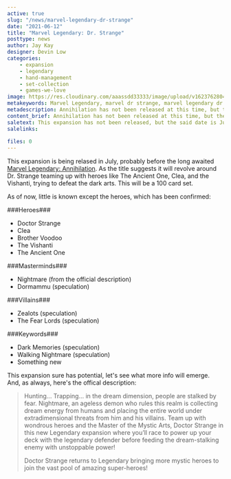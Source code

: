 ```yaml
---
active: true
slug: "/news/marvel-legendary-dr-strange"
date: "2021-06-12"
title: "Marvel Legendary: Dr. Strange"
posttype: news
author: Jay Kay
designer: Devin Low
categories: 
    - expansion
    - legendary
    - hand-management
    - set-collection
    - games-we-love
image: https://res.cloudinary.com/aaassdd33333/image/upload/v1623762804/drstrange.webp
metakeywords: Marvel Legendary, marvel dr strange, marvel legendary dr strange, legendary marvel dr strange, marvel legendary dr strange and the shadows at night
metadescription: Annihilation has not been released at this time, but the next one in line is in the pipe nevertheless. Dr. Strange will join us with his own expansion, Dr Strange & the Shadows at night.
content_brief: Annihilation has not been released at this time, but the next one in line is in the pipe nevertheless. Dr. Strange will join us with his own expansion, Dr Strange & the Shadows at night.
saletext: This expansion has not been released, but the said date is July -21
salelinks: 
   
files: 0
---
```

This expansion is being relased in July, probably before the long awaited [Marvel Legendary: Annihilation](https://www.boardgame-news.com/news/marvel-legendary-annihiliation). As the title suggests it will revolve around Dr. Strange teaming up with heroes like The Ancient One, Clea, and the Vishanti, trying to defeat the dark arts. This will be a 100 card set.

As of now, little is known except the heroes, which has been confirmed:

 ###Heroes###
 - Doctor Strange
 - Clea
 - Brother Voodoo
 - The Vishanti
 - The Ancient One

 ###Masterminds###
 - Nightmare (from the official description)
 - Dormammu (speculation)

###Villains###
- Zealots (speculation)
- The Fear Lords (speculation)

###Keywords###
- Dark Memories (speculation)
- Walking Nightmare (speculation)
- Something new

This expansion sure has potential, let's see what more info will emerge.
And, as always, here's the offical description:

<blockquote>Hunting... Trapping... in the dream dimension, people are stalked by fear. Nightmare, an ageless demon who rules this realm is collecting dream energy from humans and placing the entire world under extradimensional threats from him and his villains. Team up with wondrous heroes and the Master of the Mystic Arts, Doctor Strange in this new Legendary expansion where you’ll race to power up your deck with the legendary defender before feeding the dream-stalking enemy with unstoppable power!

Doctor Strange returns to Legendary bringing more mystic heroes to join the vast pool of amazing super-heroes!</blockquote>